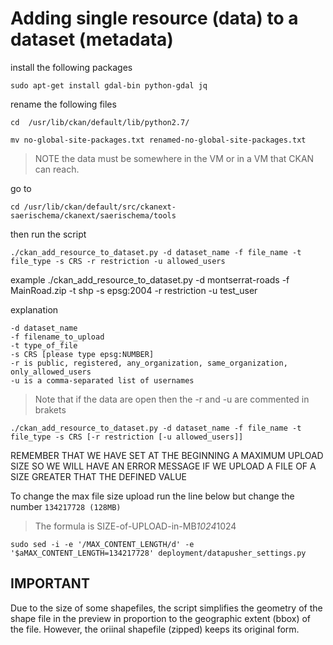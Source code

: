 # Adding single resource (data) to a dataset (metadata)

install the following packages

    sudo apt-get install gdal-bin python-gdal jq

rename the following files

    cd  /usr/lib/ckan/default/lib/python2.7/

    mv no-global-site-packages.txt renamed-no-global-site-packages.txt

> NOTE the data must be somewhere in the VM or in a VM that CKAN can reach.

go to

    cd /usr/lib/ckan/default/src/ckanext-saerischema/ckanext/saerischema/tools

then run the script

    ./ckan_add_resource_to_dataset.py -d dataset_name -f file_name -t file_type -s CRS -r restriction -u allowed_users

example
    ./ckan_add_resource_to_dataset.py -d montserrat-roads -f MainRoad.zip -t shp -s epsg:2004 -r restriction -u test_user

explanation

````
-d dataset_name
-f filename_to_upload
-t type_of_file
-s CRS [please type epsg:NUMBER]
-r is public, registered, any_organization, same_organization, only_allowed_users
-u is a comma-separated list of usernames
````

> Note that if the data are open then the -r and -u are commented in brakets

    ./ckan_add_resource_to_dataset.py -d dataset_name -f file_name -t file_type -s CRS [-r restriction [-u allowed_users]]

REMEMBER THAT WE HAVE SET AT THE BEGINNING A MAXIMUM UPLOAD SIZE SO WE WILL HAVE AN ERROR MESSAGE IF WE UPLOAD A FILE OF A SIZE GREATER THAT THE DEFINED VALUE

To change the max file size upload run the line below but change the number `134217728 (128MB)`

> The formula is SIZE-of-UPLOAD-in-MB*1024*1024

    sudo sed -i -e '/MAX_CONTENT_LENGTH/d' -e '$aMAX_CONTENT_LENGTH=134217728' deployment/datapusher_settings.py

## IMPORTANT

Due to the size of some shapefiles, the script simplifies the geometry of the shape file in the preview in proportion to the geographic extent (bbox) of the file. However, the oriinal shapefile (zipped) keeps its original form.
